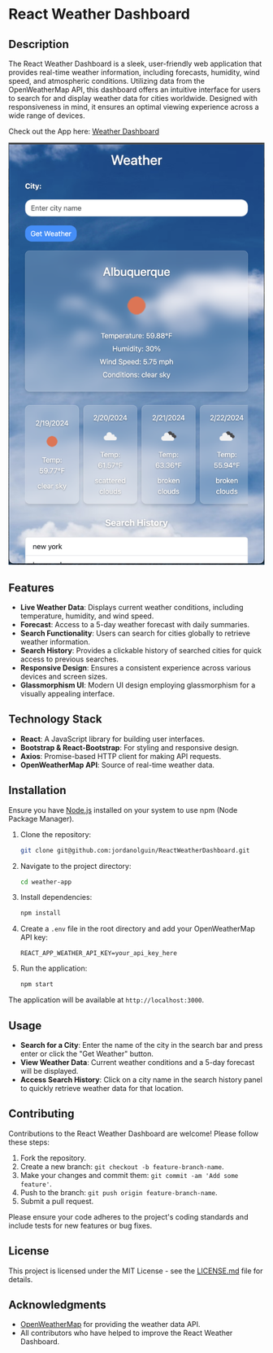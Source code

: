 # React Weather Dashboard

## Description

The React Weather Dashboard is a sleek, user-friendly web application that provides real-time weather information, including forecasts, humidity, wind speed, and atmospheric conditions. Utilizing data from the OpenWeatherMap API, this dashboard offers an intuitive interface for users to search for and display weather data for cities worldwide. Designed with responsiveness in mind, it ensures an optimal viewing experience across a wide range of devices.

Check out the App here: [Weather Dashboard](https://jordanolguin.github.io/ReactWeatherDashboard/)

![Mobile Screenshot](./weather-app/src/images/MobileScreenshot.png)

## Features

- **Live Weather Data**: Displays current weather conditions, including temperature, humidity, and wind speed.
- **Forecast**: Access to a 5-day weather forecast with daily summaries.
- **Search Functionality**: Users can search for cities globally to retrieve weather information.
- **Search History**: Provides a clickable history of searched cities for quick access to previous searches.
- **Responsive Design**: Ensures a consistent experience across various devices and screen sizes.
- **Glassmorphism UI**: Modern UI design employing glassmorphism for a visually appealing interface.

## Technology Stack

- **React**: A JavaScript library for building user interfaces.
- **Bootstrap & React-Bootstrap**: For styling and responsive design.
- **Axios**: Promise-based HTTP client for making API requests.
- **OpenWeatherMap API**: Source of real-time weather data.

## Installation

Ensure you have [Node.js](https://nodejs.org/) installed on your system to use npm (Node Package Manager).

1. Clone the repository:
   ```bash
   git clone git@github.com:jordanolguin/ReactWeatherDashboard.git
   ```
2. Navigate to the project directory:
   ```bash
   cd weather-app
   ```
3. Install dependencies:
   ```bash
   npm install
   ```
4. Create a `.env` file in the root directory and add your OpenWeatherMap API key:
   ```plaintext
   REACT_APP_WEATHER_API_KEY=your_api_key_here
   ```
5. Run the application:
   ```bash
   npm start
   ```

The application will be available at `http://localhost:3000`.

## Usage

- **Search for a City**: Enter the name of the city in the search bar and press enter or click the "Get Weather" button.
- **View Weather Data**: Current weather conditions and a 5-day forecast will be displayed.
- **Access Search History**: Click on a city name in the search history panel to quickly retrieve weather data for that location.

## Contributing

Contributions to the React Weather Dashboard are welcome! Please follow these steps:

1. Fork the repository.
2. Create a new branch: `git checkout -b feature-branch-name`.
3. Make your changes and commit them: `git commit -am 'Add some feature'`.
4. Push to the branch: `git push origin feature-branch-name`.
5. Submit a pull request.

Please ensure your code adheres to the project's coding standards and include tests for new features or bug fixes.

## License

This project is licensed under the MIT License - see the [LICENSE.md](LICENSE.md) file for details.

## Acknowledgments

- [OpenWeatherMap](https://openweathermap.org/) for providing the weather data API.
- All contributors who have helped to improve the React Weather Dashboard.

